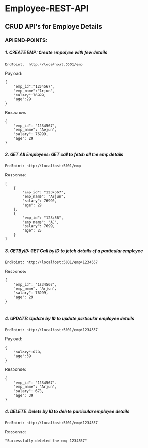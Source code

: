 # Employee-REST-API
## CRUD API's for Employe Details

### API END-POINTS:
###
##### 1.  CREATE EMP: Create empolyee with few details
    EndPoint:  http://localhost:5001/emp 

Payload:

    {
        "emp_id":"1234567",
        "emp_name":"Arjun",
        "salary":76999,
        "age":29
    }

Response:

    {
        "emp_id": "1234567",
        "emp_name": "Aejun",
        "salary": 76999,
        "age": 29
    }

###

##### 2. GET All Employees: GET call to fetch all the emp details
    EndPoint: http://localhost:5001/emp

Response:

    [
        {
            "emp_id": "1234567",
            "emp_name": "Arjun",
            "salary": 76999,
            "age": 29
        },
        {
            "emp_id": "123456",
            "emp_name": "AJ",
            "salary": 7699,
            "age": 25
        }
    ]

###
##### 3. GETByID: GET Call by ID to fetch details of a particular employee
    EndPoint: http://localhost:5001/emp/1234567

Response:

    {
        "emp_id": "1234567",
        "emp_name": "Arjun",
        "salary": 76999,
        "age": 29
    }

 #
##### 4. UPDATE: Update by ID to update particular employee details
    EndPoint: http://localhost:5001/emp/1234567

Payload:

    {
        "salary":678,
        "age":39
    }

Response:

    {
        "emp_id": "1234567",
        "emp_name": "Arjun",
        "salary": 678,
        "age": 39
    }

###
##### 4. DELETE: Delete by ID to delete particular employee details
    EndPoint: http://localhost:5001/emp/1234567

Response:

    "Successfully deleted the emp 1234567"




